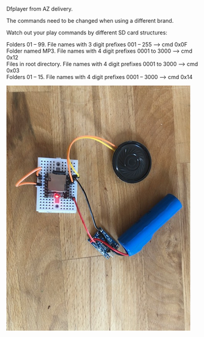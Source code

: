 Dfplayer from AZ delivery.

The commands need to be changed when using a different brand.

Watch out your play commands by different SD card structures:

Folders 01 – 99. File names with 3 digit prefixes 001 – 255 --> cmd 0x0F
<br/>
Folder named MP3. File names with 4 digit prefixes 0001 to 3000 --> cmd 0x12
<br/>
Files in root directory. File names with 4 digit prefixes 0001 to 3000 --> cmd 0x03
<br/>
Folders 01 – 15. File names with 4 digit prefixes 0001 – 3000 --> cmd 0x14

![image](./IMG_4812.jpg)
